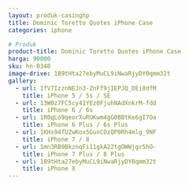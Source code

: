 ```yaml
---
layout: produk-casinghp
title: Dominic Toretto Quotes iPhone Case
categories: iphone

# Produk
product-title: Dominic Toretto Quotes iPhone Case
harga: 90000
sku: hn-0340
image-drive: 189tHta27ebyMuCL9iNwaRjyDY0qmm32t
gallery:
  - url: 1fV7IzznNEJn3-ZnFf9jIEPJQ_DEi8dfM
    title: iPhone 5 / 5s / SE
  - url: 13W0z7FC5cy41YEz0FjuhNAdXnkrM-fdd
    title: iPhone 6 / 6s
  - url: 1R0qLo9qeorXuRUKwm4gG0BBtKe6gI7Oa
    title: iPhone 6 Plus / 6s Plus
  - url: 1KHs94TUZwKox5GunCOzQP0Rh4mlg_9NF
    title: iPhone 7 / 8
  - url: 1mn3RB9BkznqFi11gkA22tgOWWjgr5hO-
    title: iPhone 7 Plus / 8 Plus
  - url: 189tHta27ebyMuCL9iNwaRjyDY0qmm32t
    title: iPhone X
---
```

